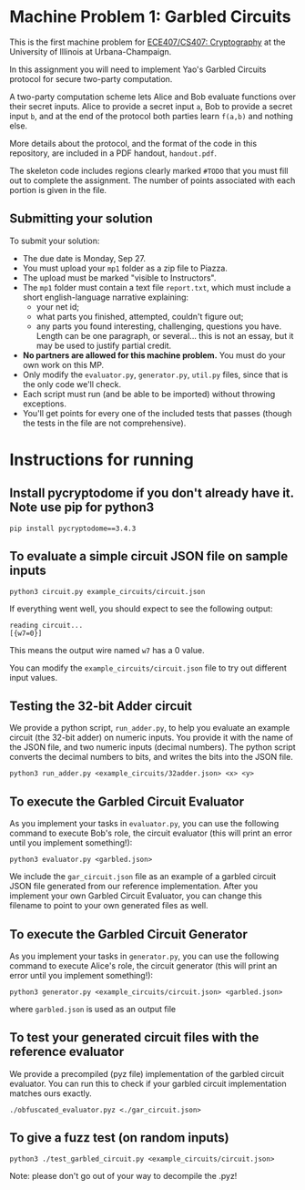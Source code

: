 Machine Problem 1: Garbled Circuits
===================================
This is the first machine problem for [ECE407/CS407: Cryptography](https://soc1024.ece.illinois.edu/teaching/ececs407/fa21/) at the University of Illinois at Urbana-Champaign.

In this assignment you will need to implement Yao's Garbled Circuits protocol for secure two-party computation.

A two-party computation scheme lets Alice and Bob evaluate functions over their secret inputs. Alice to provide a secret input `a`, Bob to provide a secret input `b`, and at the end of the protocol both parties learn `f(a,b)` and nothing else.

More details about the protocol, and the format of the code in this repository, are included in a PDF handout, `handout.pdf`.

The skeleton code includes regions clearly marked `#TODO` that you must fill out to complete the assignment. The number of points associated with each portion is given in the file.

Submitting your solution
------------------------

To submit your solution:
- The due date is Monday, Sep 27.
- You must upload your `mp1` folder as a zip file to Piazza.
- The upload must be marked "visible to Instructors".
- The `mp1` folder must contain a text file `report.txt`, which must include a short english-language narrative explaining:
    - your net id;
    - what parts you finished, attempted, couldn't figure out;
    - any parts you found interesting, challenging, questions you have.  
    Length can be one paragraph, or several... this is not an essay, but it may be used to justify partial credit.
- **No partners are allowed for this machine problem.** You must do your own work on this MP.
- Only modify the `evaluator.py`, `generator.py`, `util.py` files, since that is the only code we'll check.
- Each script must run (and be able to be imported) without throwing exceptions.
- You'll get points for every one of the included tests that passes (though the tests in the file are not comprehensive).
	
Instructions for running
========================

## Install pycryptodome if you don't already have it. Note use pip for python3
```
pip install pycryptodome==3.4.3
```

## To evaluate a simple circuit JSON file on sample inputs
```
python3 circuit.py example_circuits/circuit.json
```

If everything went well, you should expect to see the following output:
```
reading circuit...
[{w7=0}]
```
This means the output wire named `w7` has a 0 value.

You can modify the `example_circuits/circuit.json` file to try out different input values.

## Testing the 32-bit Adder circuit
We provide a python script, `run_adder.py`, to help you evaluate an example circuit (the 32-bit adder) on numeric inputs. You provide it with the name of the JSON file, and two numeric inputs (decimal numbers). The python script converts the decimal numbers to bits, and writes the bits into the JSON file.

```
python3 run_adder.py <example_circuits/32adder.json> <x> <y>
```

## To execute the Garbled Circuit Evaluator
As you implement your tasks in `evaluator.py`, you can use the following command to execute Bob's role, the circuit evaluator (this will print an error until you implement something!):
```
python3 evaluator.py <garbled.json>
```
We include the `gar_circuit.json` file as an example of a garbled circuit JSON file generated from our reference implementation. After you implement your own Garbled Circuit Evaluator, you can change this filename to point to your own generated files as well.


## To execute the Garbled Circuit Generator
As you implement your tasks in `generator.py`, you can use the following command to execute Alice's role, the circuit generator (this will print an error until you implement something!):
```
python3 generator.py <example_circuits/circuit.json> <garbled.json>
```
where `garbled.json` is used as an output file

## To test your generated circuit files with the reference evaluator
We provide a precompiled (pyz file) implementation of the garbled circuit evaluator. You can run this to check if your garbled circuit implementation matches ours exactly.
```
./obfuscated_evaluator.pyz <./gar_circuit.json>
```

## To give a fuzz test (on random inputs)
```
python3 ./test_garbled_circuit.py <example_circuits/circuit.json>
```

Note: please don't go out of your way to decompile the .pyz!
